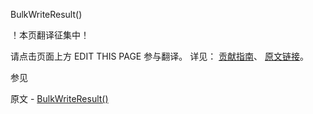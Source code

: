  BulkWriteResult()

 ！本页翻译征集中！

请点击页面上方 EDIT THIS PAGE 参与翻译。
详见：
[贡献指南]( https://github.com/whaleal/MongoDB-Manual-zh/blob/master/CONTRIBUTING.md )、
[原文链接](  https://docs.mongodb.com/manual/reference/method/BulkWriteResult/  )。

 参见

原文 - [BulkWriteResult()]( https://docs.mongodb.com/manual/reference/method/BulkWriteResult/ )

